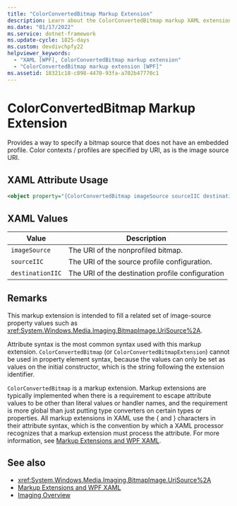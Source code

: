```yaml
---
title: "ColorConvertedBitmap Markup Extension"
description: Learn about the ColorConvertedBitmap markup XAML extension of Windows Presentation Foundation (WPF).
ms.date: "01/17/2022"
ms.service: dotnet-framework
ms.update-cycle: 1825-days
ms.custom: devdivchpfy22
helpviewer_keywords:
  - "XAML [WPF], ColorConvertedBitmap markup extension"
  - "ColorConvertedBitmap markup extension [WPF]"
ms.assetid: 18321c18-c898-4470-93fa-a702b47770c1
---
```

# ColorConvertedBitmap Markup Extension

Provides a way to specify a bitmap source that does not have an embedded profile. Color contexts / profiles are specified by URI, as is the image source URI.

## XAML Attribute Usage

```xml
<object property="{ColorConvertedBitmap imageSource sourceIIC destinationIIC}" ... />
```

## XAML Values

| Value | Description |
|-------|-------------|
|`imageSource`|The URI of the nonprofiled bitmap.|
|`sourceIIC`|The URI of the source profile configuration.|
|`destinationIIC`|The URI of the destination profile configuration|

## Remarks

This markup extension is intended to fill a related set of image-source property values such as <xref:System.Windows.Media.Imaging.BitmapImage.UriSource%2A>.

Attribute syntax is the most common syntax used with this markup extension. `ColorConvertedBitmap` (or `ColorConvertedBitmapExtension`) cannot be used in property element syntax, because the values can only be set as values on the initial constructor, which is the string following the extension identifier.

`ColorConvertedBitmap` is a markup extension. Markup extensions are typically implemented when there is a requirement to escape attribute values to be other than literal values or handler names, and the requirement is more global than just putting type converters on certain types or properties. All markup extensions in XAML use the { and } characters in their attribute syntax, which is the convention by which a XAML processor recognizes that a markup extension must process the attribute. For more information, see [Markup Extensions and WPF XAML](markup-extensions-and-wpf-xaml.md).

## See also

- <xref:System.Windows.Media.Imaging.BitmapImage.UriSource%2A>
- [Markup Extensions and WPF XAML](markup-extensions-and-wpf-xaml.md)
- [Imaging Overview](../graphics-multimedia/imaging-overview.md)
